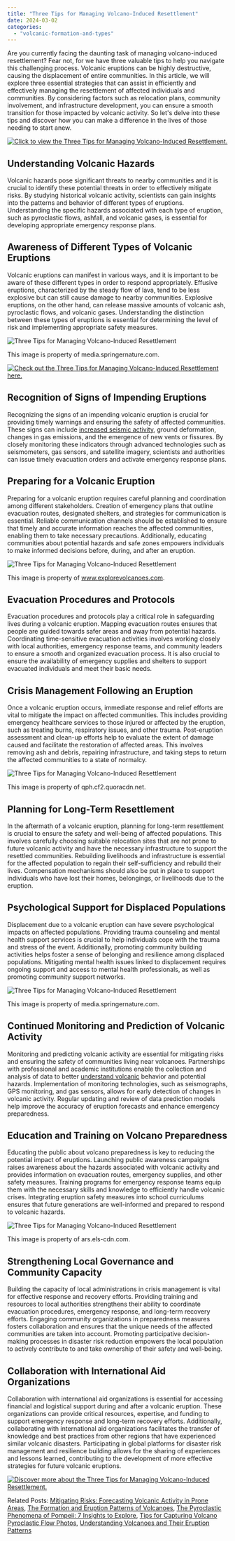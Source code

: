 ```yaml
---
title: "Three Tips for Managing Volcano-Induced Resettlement"
date: 2024-03-02
categories: 
  - "volcanic-formation-and-types"
---
```


Are you currently facing the daunting task of managing volcano-induced resettlement? Fear not, for we have three valuable tips to help you navigate this challenging process. Volcanic eruptions can be highly destructive, causing the displacement of entire communities. In this article, we will explore three essential strategies that can assist in efficiently and effectively managing the resettlement of affected individuals and communities. By considering factors such as relocation plans, community involvement, and infrastructure development, you can ensure a smooth transition for those impacted by volcanic activity. So let's delve into these tips and discover how you can make a difference in the lives of those needing to start anew.

  

[![Click to view the Three Tips for Managing Volcano-Induced Resettlement.](images/visit-official-website-pink-10-7.png "Click to view the Three Tips for Managing Volcano-Induced Resettlement.")](https://www.hawaiitours.com/?ref=poolboy17 "Click to view the Three Tips for Managing Volcano-Induced Resettlement.")

## Understanding Volcanic Hazards

Volcanic hazards pose significant threats to nearby communities and it is crucial to identify these potential threats in order to effectively mitigate risks. By studying historical volcanic activity, scientists can gain insights into the patterns and behavior of different types of eruptions. Understanding the specific hazards associated with each type of eruption, such as pyroclastic flows, ashfall, and volcanic gases, is essential for developing appropriate emergency response plans.

## Awareness of Different Types of Volcanic Eruptions

Volcanic eruptions can manifest in various ways, and it is important to be aware of these different types in order to respond appropriately. Effusive eruptions, characterized by the steady flow of lava, tend to be less explosive but can still cause damage to nearby communities. Explosive eruptions, on the other hand, can release massive amounts of volcanic ash, pyroclastic flows, and volcanic gases. Understanding the distinction between these types of eruptions is essential for determining the level of risk and implementing appropriate safety measures.

![Three Tips for Managing Volcano-Induced Resettlement](images/three-tips-for-managing-volcano-induced-resettlement.jpg "Three Tips for Managing Volcano-Induced Resettlement")

This image is property of media.springernature.com.

[![Check out the Three Tips for Managing Volcano-Induced Resettlement here.](images/visit-official-website-teal-16-9.png "Check out the Three Tips for Managing Volcano-Induced Resettlement here.")](https://www.hawaiitours.com/?ref=poolboy17 "Check out the Three Tips for Managing Volcano-Induced Resettlement here.")

## Recognition of Signs of Impending Eruptions

Recognizing the signs of an impending volcanic eruption is crucial for providing timely warnings and ensuring the safety of affected communities. These signs can include [increased seismic activity](https://magmamatters.com/the-art-and-science-of-volcano-monitoring/ "The Art and Science of Volcano Monitoring"), ground deformation, changes in gas emissions, and the emergence of new vents or fissures. By closely monitoring these indicators through advanced technologies such as seismometers, gas sensors, and satellite imagery, scientists and authorities can issue timely evacuation orders and activate emergency response plans.

## Preparing for a Volcanic Eruption

Preparing for a volcanic eruption requires careful planning and coordination among different stakeholders. Creation of emergency plans that outline evacuation routes, designated shelters, and strategies for communication is essential. Reliable communication channels should be established to ensure that timely and accurate information reaches the affected communities, enabling them to take necessary precautions. Additionally, educating communities about potential hazards and safe zones empowers individuals to make informed decisions before, during, and after an eruption.

![Three Tips for Managing Volcano-Induced Resettlement](images/three-tips-for-managing-volcano-induced-resettlement.png "Three Tips for Managing Volcano-Induced Resettlement")

This image is property of www.explorevolcanoes.com.

## Evacuation Procedures and Protocols

Evacuation procedures and protocols play a critical role in safeguarding lives during a volcanic eruption. Mapping evacuation routes ensures that people are guided towards safer areas and away from potential hazards. Coordinating time-sensitive evacuation activities involves working closely with local authorities, emergency response teams, and community leaders to ensure a smooth and organized evacuation process. It is also crucial to ensure the availability of emergency supplies and shelters to support evacuated individuals and meet their basic needs.

## Crisis Management Following an Eruption

Once a volcanic eruption occurs, immediate response and relief efforts are vital to mitigate the impact on affected communities. This includes providing emergency healthcare services to those injured or affected by the eruption, such as treating burns, respiratory issues, and other trauma. Post-eruption assessment and clean-up efforts help to evaluate the extent of damage caused and facilitate the restoration of affected areas. This involves removing ash and debris, repairing infrastructure, and taking steps to return the affected communities to a state of normalcy.

![Three Tips for Managing Volcano-Induced Resettlement](images/main-qimg-835d4059bdda94e5afa4e9a277377abd-lq "Three Tips for Managing Volcano-Induced Resettlement")

This image is property of qph.cf2.quoracdn.net.

## Planning for Long-Term Resettlement

In the aftermath of a volcanic eruption, planning for long-term resettlement is crucial to ensure the safety and well-being of affected populations. This involves carefully choosing suitable relocation sites that are not prone to future volcanic activity and have the necessary infrastructure to support the resettled communities. Rebuilding livelihoods and infrastructure is essential for the affected population to regain their self-sufficiency and rebuild their lives. Compensation mechanisms should also be put in place to support individuals who have lost their homes, belongings, or livelihoods due to the eruption.

## Psychological Support for Displaced Populations

Displacement due to a volcanic eruption can have severe psychological impacts on affected populations. Providing trauma counseling and mental health support services is crucial to help individuals cope with the trauma and stress of the event. Additionally, promoting community building activities helps foster a sense of belonging and resilience among displaced populations. Mitigating mental health issues linked to displacement requires ongoing support and access to mental health professionals, as well as promoting community support networks.

![Three Tips for Managing Volcano-Induced Resettlement](images/three-tips-for-managing-volcano-induced-resettlement-1.png "Three Tips for Managing Volcano-Induced Resettlement")

This image is property of media.springernature.com.

## Continued Monitoring and Prediction of Volcanic Activity

Monitoring and predicting volcanic activity are essential for mitigating risks and ensuring the safety of communities living near volcanoes. Partnerships with professional and academic institutions enable the collection and analysis of data to better [understand volcanic](https://magmamatters.com/understanding-volcanic-formation-a-comprehensive-guide/ "Understanding Volcanic Formation: A Comprehensive Guide") behavior and potential hazards. Implementation of monitoring technologies, such as seismographs, GPS monitoring, and gas sensors, allows for early detection of changes in volcanic activity. Regular updating and review of data prediction models help improve the accuracy of eruption forecasts and enhance emergency preparedness.

## Education and Training on Volcano Preparedness

Educating the public about volcano preparedness is key to reducing the potential impact of eruptions. Launching public awareness campaigns raises awareness about the hazards associated with volcanic activity and provides information on evacuation routes, emergency supplies, and other safety measures. Training programs for emergency response teams equip them with the necessary skills and knowledge to efficiently handle volcanic crises. Integrating eruption safety measures into school curriculums ensures that future generations are well-informed and prepared to respond to volcanic hazards.

![Three Tips for Managing Volcano-Induced Resettlement](images/three-tips-for-managing-volcano-induced-resettlement-1.jpg "Three Tips for Managing Volcano-Induced Resettlement")

This image is property of ars.els-cdn.com.

## Strengthening Local Governance and Community Capacity

Building the capacity of local administrations in crisis management is vital for effective response and recovery efforts. Providing training and resources to local authorities strengthens their ability to coordinate evacuation procedures, emergency response, and long-term recovery efforts. Engaging community organizations in preparedness measures fosters collaboration and ensures that the unique needs of the affected communities are taken into account. Promoting participative decision-making processes in disaster risk reduction empowers the local population to actively contribute to and take ownership of their safety and well-being.

## Collaboration with International Aid Organizations

Collaboration with international aid organizations is essential for accessing financial and logistical support during and after a volcanic eruption. These organizations can provide critical resources, expertise, and funding to support emergency response and long-term recovery efforts. Additionally, collaborating with international aid organizations facilitates the transfer of knowledge and best practices from other regions that have experienced similar volcanic disasters. Participating in global platforms for disaster risk management and resilience building allows for the sharing of experiences and lessons learned, contributing to the development of more effective strategies for future volcanic eruptions.

[![Discover more about the Three Tips for Managing Volcano-Induced Resettlement.](images/visit-official-website-grey-46.png "Discover more about the Three Tips for Managing Volcano-Induced Resettlement.")](https://www.hawaiitours.com/?ref=poolboy17 "Discover more about the Three Tips for Managing Volcano-Induced Resettlement.")

Related Posts: [Mitigating Risks: Forecasting Volcanic Activity in Prone Areas](https://magmamatters.com/mitigating-risks-forecasting-volcanic-activity-in-prone-areas/), [The Formation and Eruption Patterns of Volcanoes](https://magmamatters.com/the-formation-and-eruption-patterns-of-volcanoes-4/), [The Pyroclastic Phenomena of Pompeii: 7 Insights to Explore](https://magmamatters.com/the-pyroclastic-phenomena-of-pompeii-7-insights-to-explore/), [Tips for Capturing Volcano Pyroclastic Flow Photos](https://magmamatters.com/tips-for-capturing-volcano-pyroclastic-flow-photos/), [Understanding Volcanoes and Their Eruption Patterns](https://magmamatters.com/understanding-volcanoes-and-their-eruption-patterns/)
